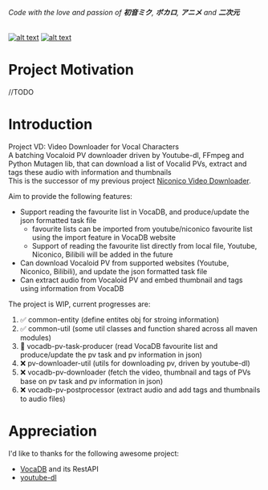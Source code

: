 ###### *Code* with the _love_ and _passion_ of **初音ミク**, **ボカロ**, **アニメ** and **二次元**

[![alt text](https://i.imgur.com/yi3yLkX.png)](https://ec.crypton.co.jp/pages/prod/vocaloid/mikuv4x "初音ミクv4x")
[![alt text](https://upload.wikimedia.org/wikipedia/de/c/ce/NicoNicoDouga-Logo-Vector.svg)](https://www.nicovideo.jp/  "ニコニコ動画")

# Project Motivation

//TODO

# Introduction

Project VD: Video Downloader for Vocal Characters  
A batching Vocaloid PV downloader driven by Youtube-dl, FFmpeg and Python Mutagen lib, that can download a list of Vocalid PVs, extract and tags these audio with information and thumbnails  
This is the successor of my previous project [Niconico Video Downloader](https://github.com/CXwudi/Niconico-Video-Downloader).

Aim to provide the following features:

* Support reading the favourite list in VocaDB, and produce/update the json formatted task file
  * favourite lists can be imported from youtube/niconico favourite list using the import feature in VocaDB website
  * Support of reading the favourite list directly from local file, Youtube, Niconico, Bilibili will be added in the future
* Can download Vocaloid PV from supported websites (Youtube, Niconico, Bilibili), and update the json formatted task file
* Can extract audio from Vocaloid PV and embed thumbnail and tags using information from VocaDB

The project is WIP, current progresses are:

1. ✅ common-entity (define entites obj for stroing information)
2. ✅ common-util (some util classes and function shared across all maven modules)
3. 🔄 vocadb-pv-task-producer (read VocaDB favourite list and produce/update the pv task and pv information in json)
4. ❌ pv-downloader-util (utils for downloading pv, driven by youtube-dl)
5. ❌ vocadb-pv-downloader (fetch the video, thumbnail and tags of PVs base on pv task and pv information in json)
6. ❌ vocadb-pv-postprocessor (extract audio and add tags and thumbnails to audio files)

# Appreciation

I'd like to thanks for the following awesome project:

* [VocaDB](https://github.com/VocaDB/vocadb) and its RestAPI
* [youtube-dl](https://github.com/ytdl-org/youtube-dl)
